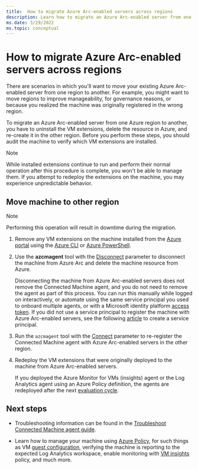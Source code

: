 ```yaml
---
title:  How to migrate Azure Arc-enabled servers across regions
description: Learn how to migrate an Azure Arc-enabled server from one region to another.
ms.date: 3/29/2022
ms.topic: conceptual
---
```


# How to migrate Azure Arc-enabled servers across regions

There are scenarios in which you'll want to move your existing Azure Arc-enabled server from one region to another. For example, you might want to move regions to improve manageability, for governance reasons, or because you realized the machine was originally registered in the wrong region.

To migrate an Azure Arc-enabled server from one Azure region to another, you have to uninstall the VM extensions, delete the resource in Azure, and re-create it in the other region. Before you perform these steps, you should audit the machine to verify which VM extensions are installed.

> [!NOTE]
> While installed extensions continue to run and perform their normal operation after this procedure is complete, you won't be able to manage them. If you attempt to redeploy the extensions on the machine, you may experience unpredictable behavior.

## Move machine to other region

> [!NOTE]
> Performing this operation will result in downtime during the migration.

1. Remove any VM extensions on the machine installed from the [Azure portal](manage-vm-extensions-portal.md#remove-extensions) using the [Azure CLI](manage-vm-extensions-cli.md#remove-extensions) or [Azure PowerShell](manage-vm-extensions-powershell.md#remove-extensions).

2. Use the **azcmagent** tool with the [Disconnect](manage-agent.md#disconnect) parameter to disconnect the machine from Azure Arc and delete the machine resource from Azure. 

    Disconnecting the machine from Azure Arc-enabled servers does not remove the Connected Machine agent, and you do not need to remove the agent as part of this process. You can run this manually while logged on interactively, or automate using the same service principal you used to onboard multiple agents, or with a Microsoft identity platform [access token](../../active-directory/develop/access-tokens.md). If you did not use a service principal to register the machine with Azure Arc-enabled servers, see the following [article](onboard-service-principal.md#create-a-service-principal-for-onboarding-at-scale) to create a service principal.

3. Run the `azcmagent` tool with the [Connect](manage-agent.md#connect) parameter to re-register the Connected Machine agent with Azure Arc-enabled servers in the other region.

4. Redeploy the VM extensions that were originally deployed to the machine from Azure Arc-enabled servers. 
    
    If you deployed the Azure Monitor for VMs (insights) agent or the Log Analytics agent using an Azure Policy definition, the agents are redeployed after the next [evaluation cycle](../../governance/policy/how-to/get-compliance-data.md#evaluation-triggers).

## Next steps

* Troubleshooting information can be found in the [Troubleshoot Connected Machine agent guide](troubleshoot-agent-onboard.md).

* Learn how to manage your machine using [Azure Policy](../../governance/policy/overview.md), for such things as VM [guest configuration](../../governance/policy/concepts/guest-configuration.md), verifying the machine is reporting to the expected Log Analytics workspace, enable monitoring with [VM insights](../../azure-monitor/vm/vminsights-enable-policy.md) policy, and much more.
